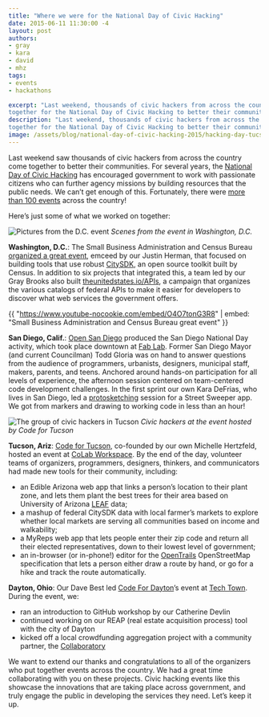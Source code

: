 ```yaml
---
title: "Where we were for the National Day of Civic Hacking"
date: 2015-06-11 11:30:00 -4
layout: post
authors:
- gray
- kara
- david
- mhz
tags:
- events
- hackathons

excerpt: "Last weekend, thousands of civic hackers from across the country came
together for the National Day of Civic Hacking to better their communities. We love this kind of stuff, and couldn't help but get involved."
description: "Last weekend, thousands of civic hackers from across the country came
together for the National Day of Civic Hacking to better their communities. We love this kind of stuff, and couldn't help but get involved."
image: /assets/blog/national-day-of-civic-hacking-2015/hacking-day-tucson.jpg
---
```

Last weekend saw thousands of civic hackers from across the country come
together to better their communities. For several years, the [National
Day of Civic Hacking](http://hackforchange.org/) has encouraged
government to work with passionate citizens who can further agency
missions by building resources that the public needs. We can’t get
enough of this. Fortunately, there were [more than 100 events](http://hackforchange.org/events/) across the country!

Here’s just some of what we worked on together:

![Pictures from the D.C. event]({{site.baseurl}}/assets/blog/national-day-of-civic-hacking-2015/hacking-day-dc.jpg)
*Scenes from the event in Washington, D.C.*

**Washington, D.C.**: The Small Business Administration and Census
Bureau [organized a great event](https://hackforchange.hackpad.com/National-Day-of-Civic-Hacking-DC-Small-Business-Edition-2015-June-6-2015-930am-6pm-C1TOw5LHMhE),
emceed by our Justin Herman, that focused on building tools that use
robust [CitySDK](http://uscensusbureau.github.io/citysdk/), an open
source toolkit built by Census. In addition to six projects that
integrated this, a team led by our Gray Brooks also built
[theunitedstates.io/APIs](https://theunitedstates.io/APIs/), a
campaign that organizes the various catalogs of federal APIs to make it
easier for developers to discover what web services the government
offers.

{{ "https://www.youtube-nocookie.com/embed/O4O7tonG3R8" | embed: "Small Business Administration and Census
Bureau great event" }}

**San Diego, Calif.**: [Open San Diego](http://opensandiego.org/)
produced the San Diego National Day activity, which took place downtown
at [Fab Lab](http://www.fablabsd.org/). Former San Diego Mayor (and
current Councilman) Todd Gloria was on hand to answer questions from the
audience of programmers, urbanists, designers, municipal staff, makers,
parents, and teens. Anchored around hands-on participation for all
levels of experience, the afternoon session centered on team-centered
code development challenges. In the first sprint our own Kara DeFrias,
who lives in San Diego, led a
[protosketching](https://18f.gsa.gov/2015/01/06/protosketch/) session
for a Street Sweeper app. We got from markers and drawing to working
code in less than an hour!

![The group of civic hackers in Tucson]({{site.baseurl}}/assets/blog/national-day-of-civic-hacking-2015/hacking-day-tucson.jpg)
*Civic hackers at the event hosted by Code for Tucson*

**Tucson, Ariz**: [Code for Tucson](http://codefortucson.org/),
co-founded by our own Michelle Hertzfeld, hosted an event at [CoLab
Workspace](http://startuptucson.org/colab6/). By the end of the day,
volunteer teams of organizers, programmers, designers, thinkers, and
communicators had made new tools for their community, including:

-   an Edible Arizona web app that links a person’s location to their
plant zone, and lets them plant the best trees for their area
based on University of Arizona [LEAF](https://arboretum.arizona.edu/linking-edible-arizona-forests-leaf-ua-campus)
data;
-   a mashup of federal CitySDK data with local farmer’s markets to
explore whether local markets are serving all communities based on
income and walkability;
-   a MyReps web app that lets people enter their zip code and return
all their elected representatives, down to their lowest level of
government;
-   an in-browser (or in-phone!) editor for the
[OpenTrails](http://stateofthemap.us/opentrails/) OpenStreetMap
specification that lets a person either draw a route by hand, or
go for a hike and track the route automatically.

**Dayton, Ohio**: Our Dave Best led [Code For
Dayton](http://codefordayton.org/)’s event at [Tech
Town](http://daytontechtown.com/). During the event, we:

-   ran an introduction to GitHub workshop by our Catherine Devlin
-   continued working on our REAP (real estate acquisition process) tool
with the city of Dayton
-   kicked off a local crowdfunding aggregation project with a community partner, the [Collaboratory](http://daytoncollaboratory.org/)

We want to extend our thanks and congratulations to all of the
organizers who put together events across the country. We had a great
time collaborating with you on these projects. Civic hacking events like
this showcase the innovations that are taking place across government,
and truly engage the public in developing the services they need. Let’s
keep it up.
